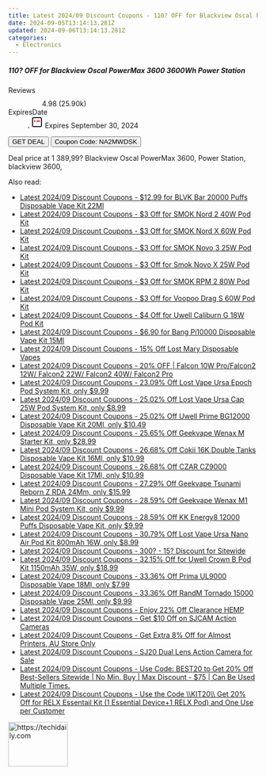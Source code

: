 ```yaml
---
title: Latest 2024/09 Discount Coupons - 110? OFF for Blackview Oscal PowerMax 3600 3600Wh Power Station
date: 2024-09-05T13:14:13.281Z
updated: 2024-09-06T13:14:13.281Z
categories:
  - Electronics
---
```



<div class="max-w-4xl mx-auto grid grid-cols-1 lg:max-w-5xl lg:gap-x-20 lg:grid-cols-2">
  <div class="relative p-3 col-start-1 row-start-1 flex flex-col-reverse rounded-lg bg-gradient-to-t from-black/75 via-black/0 sm:bg-none sm:row-start-2 sm:p-0 lg:row-start-1">
    <h5 class="mt-1 text-lg font-semibold text-white sm:text-slate-900 md:text-2xl dark:sm:text-white">110? OFF for Blackview Oscal PowerMax 3600 3600Wh Power Station</h5>
  </div>
  
  <div class="col-start-1 col-end-3 row-start-1 grid gap-4 sm:mb-6 sm:grid-cols-4 lg:col-start-2 lg:row-span-6 lg:row-end-6 lg:mb-0 lg:gap-6">
    
  </div>
  <dl class="row-start-2 mt-4 flex items-center text-xs font-medium sm:row-start-3 sm:mt-1 md:mt-2.5 lg:row-start-2">
    <dt class="sr-only">Reviews</dt>
    <dd class="flex items-center text-indigo-600 dark:text-indigo-400">
      <svg width="24" height="24" fill="none" aria-hidden="true" class="mr-1 stroke-current dark:stroke-indigo-500">
        <path d="m12 5 2 5h5l-4 4 2.103 5L12 16l-5.103 3L9 14l-4-4h5l2-5Z" stroke-width="2" stroke-linecap="round" stroke-linejoin="round" />
      </svg>
      <span>4.98 <span class="font-normal text-slate-400">(25.90k)</span></span>
    </dd>
    <dt class="sr-only">ExpiresDate</dt>
    <dd class="flex items-center">
      <svg width="2" height="2" aria-hidden="true" fill="currentColor" class="mx-3 text-slate-300">
        <circle cx="1" cy="1" r="1" />
      </svg>
      <svg width="24" height="24" viewBox="0 0 24 24" fill="none" stroke="currentColor" stroke-width="2">
        <rect x="3" y="3" width="18" height="18" rx="2" fill="#fff" />
        <path d="M6 10L18 10" stroke="red" stroke-width="2" fill="none" />
        <path d="M10 6L10 18" stroke="#fff" stroke-width="2" fill="none" />
      </svg>
      Expires September 30, 2024    </dd>
  </dl>
  <div class="col-start-1 row-start-3 mt-4 self-center sm:col-start-2 sm:row-span-2 sm:row-start-2 sm:mt-0 lg:col-start-1 lg:row-start-3 lg:row-end-4 lg:mt-6">
    <button type="button" onClick="javascript:window.open(decodeURIComponent('https%3A%2F%2Fwww.shareasale.com%2Fu.cfm%3Fd%3D1113461%26m%3D77450%26u%3D4338022'), '_blank');void(0);" class="rounded-lg bg-red-600 px-3 py-2 text-sm font-medium leading-6 text-white">GET DEAL</button>
    <button type="button" onClick="javascript:window.open(decodeURIComponent('https%3A%2F%2Fwww.shareasale.com%2Fu.cfm%3Fd%3D1113461%26m%3D77450%26u%3D4338022'), '_blank');void(0);" class="border-dashed border-2 border-indigo-600 bg-green-100 text-sm leading-6 font-medium py-2 px-3 rounded-lg">Coupon Code: NA2MWDSK</button>
  </div>
  <p class="col-start-1 mt-4 text-sm leading-6 sm:col-span-2 lg:col-span-1 lg:row-start-4 lg:mt-6 dark:text-slate-400">
    Deal price at 1 389,99? 
Blackview Oscal PowerMax 3600, Power Station, blackview 3600,  </p>
</div>
<span class="atpl-alsoreadstyle">Also read:</span>
<div><ul>
<li><a href="https://coupons.techidaily.com/coupon-1110238-share-90958-sale/"><u>Latest 2024/09 Discount Coupons - $12.99 for BLVK Bar 20000 Puffs Disposable Vape Kit 22Ml</u></a></li>
<li><a href="https://coupons.techidaily.com/coupon-1108623-share-59344-sale/"><u>Latest 2024/09 Discount Coupons - $3 Off for SMOK Nord 2 40W Pod Kit</u></a></li>
<li><a href="https://coupons.techidaily.com/coupon-1108615-share-59344-sale/"><u>Latest 2024/09 Discount Coupons - $3 Off for SMOK Nord X 60W Pod Kit</u></a></li>
<li><a href="https://coupons.techidaily.com/coupon-1108192-share-59344-sale/"><u>Latest 2024/09 Discount Coupons - $3 Off for SMOK Novo 3 25W Pod Kit</u></a></li>
<li><a href="https://coupons.techidaily.com/coupon-1108618-share-59344-sale/"><u>Latest 2024/09 Discount Coupons - $3 Off for Smok Novo X 25W Pod Kit</u></a></li>
<li><a href="https://coupons.techidaily.com/coupon-1108616-share-59344-sale/"><u>Latest 2024/09 Discount Coupons - $3 Off for SMOK RPM 2 80W Pod Kit</u></a></li>
<li><a href="https://coupons.techidaily.com/coupon-1108620-share-59344-sale/"><u>Latest 2024/09 Discount Coupons - $3 Off for Voopoo Drag S 60W Pod Kit</u></a></li>
<li><a href="https://coupons.techidaily.com/coupon-1108193-share-59344-sale/"><u>Latest 2024/09 Discount Coupons - $4 Off for Uwell Caliburn G 18W Pod Kit</u></a></li>
<li><a href="https://coupons.techidaily.com/coupon-1108970-share-90958-sale/"><u>Latest 2024/09 Discount Coupons - $6.90 for Bang Pi10000 Disposable Vape Kit 15Ml</u></a></li>
<li><a href="https://coupons.techidaily.com/coupon-1108956-share-90958-sale/"><u>Latest 2024/09 Discount Coupons - 15% Off Lost Mary Disposable Vapes</u></a></li>
<li><a href="https://coupons.techidaily.com/coupon-1105784-share-150021-sale/"><u>Latest 2024/09 Discount Coupons - 20% OFF | Falcon 10W Pro/Falcon2 12W/ Falcon2 22W/ Falcon2 40W/ Falcon2 Pro</u></a></li>
<li><a href="https://coupons.techidaily.com/coupon-1109985-share-90958-sale/"><u>Latest 2024/09 Discount Coupons - 23.09% Off Lost Vape Ursa Epoch Pod System Kit, only $9.99</u></a></li>
<li><a href="https://coupons.techidaily.com/coupon-1109982-share-90958-sale/"><u>Latest 2024/09 Discount Coupons - 25.02% Off Lost Vape Ursa Cap 25W Pod System Kit, only $8.99</u></a></li>
<li><a href="https://coupons.techidaily.com/coupon-1109979-share-90958-sale/"><u>Latest 2024/09 Discount Coupons - 25.02% Off Uwell Prime BG12000 Disposable Vape Kit 20Ml, only $10.49</u></a></li>
<li><a href="https://coupons.techidaily.com/coupon-1108693-share-90958-sale/"><u>Latest 2024/09 Discount Coupons - 25.65% Off Geekvape Wenax M Starter Kit, only $28.99</u></a></li>
<li><a href="https://coupons.techidaily.com/coupon-1110209-share-90958-sale/"><u>Latest 2024/09 Discount Coupons - 26.68% Off Cokii 16K Double Tanks Disposable Vape Kit 16Ml, only $10.99</u></a></li>
<li><a href="https://coupons.techidaily.com/coupon-1068827-share-90958-sale/"><u>Latest 2024/09 Discount Coupons - 26.68% Off CZAR CZ9000 Disposable Vape Kit 17Ml, only $10.99</u></a></li>
<li><a href="https://coupons.techidaily.com/coupon-1108695-share-90958-sale/"><u>Latest 2024/09 Discount Coupons - 27.29% Off Geekvape Tsunami Reborn Z RDA 24Mm, only $15.99</u></a></li>
<li><a href="https://coupons.techidaily.com/coupon-1108694-share-90958-sale/"><u>Latest 2024/09 Discount Coupons - 28.59% Off Geekvape Wenax M1 Mini Pod System Kit, only $9.99</u></a></li>
<li><a href="https://coupons.techidaily.com/coupon-1056479-share-90958-sale/"><u>Latest 2024/09 Discount Coupons - 28.59% Off KK Energy8 12000 Puffs Disposable Vape Kit, only $9.99</u></a></li>
<li><a href="https://coupons.techidaily.com/coupon-1062195-share-90958-sale/"><u>Latest 2024/09 Discount Coupons - 30.79% Off Lost Vape Ursa Nano Air Pod Kit 800mAh 16W, only $8.99</u></a></li>
<li><a href="https://coupons.techidaily.com/coupon-643237-share-77450-sale/"><u>Latest 2024/09 Discount Coupons - 300? - 15? Discount for Sitewide</u></a></li>
<li><a href="https://coupons.techidaily.com/coupon-1033810-share-90958-sale/"><u>Latest 2024/09 Discount Coupons - 32.15% Off for Uwell Crown B Pod Kit 1150mAh 35W, only $18.99</u></a></li>
<li><a href="https://coupons.techidaily.com/coupon-1089791-share-90958-sale/"><u>Latest 2024/09 Discount Coupons - 33.36% Off Prima UL9000 Disposable Vape 18Ml, only $7.99</u></a></li>
<li><a href="https://coupons.techidaily.com/coupon-1108207-share-90958-sale/"><u>Latest 2024/09 Discount Coupons - 33.36% Off RandM Tornado 15000 Disposable Vape 25Ml, only $9.99</u></a></li>
<li><a href="https://coupons.techidaily.com/coupon-1108382-share-90958-sale/"><u>Latest 2024/09 Discount Coupons - Enjoy 22% Off Clearance HEMP</u></a></li>
<li><a href="https://coupons.techidaily.com/coupon-1110003-share-138391-sale/"><u>Latest 2024/09 Discount Coupons - Get $10 Off on SJCAM Action Cameras</u></a></li>
<li><a href="https://coupons.techidaily.com/coupon-1097677-share-124834-sale/"><u>Latest 2024/09 Discount Coupons - Get Extra 8% Off for Almost Printers, AU Store Only</u></a></li>
<li><a href="https://coupons.techidaily.com/coupon-1106871-share-138391-sale/"><u>Latest 2024/09 Discount Coupons - SJ20 Dual Lens Action Camera for Sale</u></a></li>
<li><a href="https://coupons.techidaily.com/coupon-1109544-share-63219-sale/"><u>Latest 2024/09 Discount Coupons - Use Code: BEST20 to Get 20% Off Best-Sellers Sitewide | No Min. Buy | Max Discount - $75 | Can Be Used Multiple Times.</u></a></li>
<li><a href="https://coupons.techidaily.com/coupon-1108398-share-92020-sale/"><u>Latest 2024/09 Discount Coupons - Use the Code \\KIT20\\ Get 20% Off for RELX Essentail Kit (1 Essential Device+1 RELX Pod) and One Use per Customer</u></a></li>
</ul></div>

<ins class="adsbygoogle"
      style="display:block"
      data-ad-client="ca-pub-7571918770474297"
      data-ad-slot="8358498916"
      data-ad-format="auto"
      data-full-width-responsive="true"></ins>
<!-- affiliate ads begin -->
<a href="https://aligracehair.sjv.io/c/5597632/2115908/19272" target="_top" id="2115908">
  <img src="//a.impactradius-go.com/display-ad/19272-2115908" border="0" alt="https://techidaily.com" width="120" height="90"/>
</a>
<img height="0" width="0" src="https://aligracehair.sjv.io/i/5597632/2115908/19272" style="position:absolute;visibility:hidden;" border="0" />
<!-- affiliate ads end -->